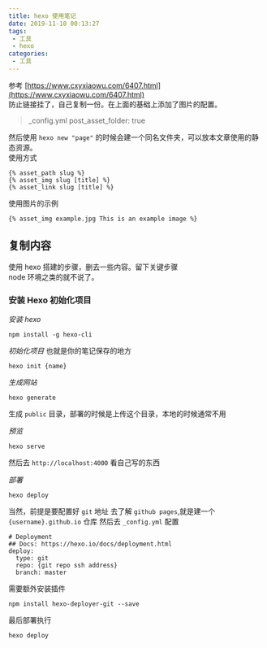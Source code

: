 ```yaml
---
title: hexo 使用笔记
date: 2019-11-10 00:13:27
tags:
 - 工具
 - hexo
categories: 
 - 工具
---
```


参考 [https://www.cxyxiaowu.com/6407.html](https://www.cxyxiaowu.com/6407.html)   
防止链接挂了，自己复制一份。在上面的基础上添加了图片的配置。   

>_config.yml
>post_asset_folder: true

然后使用 `hexo new "page"` 的时候会建一个同名文件夹，可以放本文章使用的静态资源。    
使用方式 
```
{% asset_path slug %}
{% asset_img slug [title] %}
{% asset_link slug [title] %}
```

使用图片的示例  
```
{% asset_img example.jpg This is an example image %}
```

## 复制内容 
使用 hexo 搭建的步骤，删去一些内容。留下关键步骤   
node 环境之类的就不说了。

### 安装 Hexo 初始化项目

*安装 hexo*
```
npm install -g hexo-cli
```

*初始化项目*
也就是你的笔记保存的地方  
```
hexo init {name}
```

*生成网站*
```
hexo generate
```
生成 `public` 目录，部署的时候是上传这个目录，本地的时候通常不用  


*预览*
```
hexo serve
```

然后去 `http://localhost:4000` 看自己写的东西

*部署*
```
hexo deploy
```

当然，前提是要配置好 `git` 地址
去了解 `github pages`,就是建一个 `{username}.github.io` 仓库
然后去 `_config.yml` 配置 
```
# Deployment
## Docs: https://hexo.io/docs/deployment.html
deploy:
  type: git
  repo: {git repo ssh address}
  branch: master
```

需要额外安装插件
```
npm install hexo-deployer-git --save
``` 

最后部署执行  
```
hexo deploy
``` 




